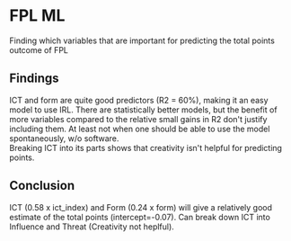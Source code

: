 # FPL ML
Finding which variables that are important for predicting the total points outcome of FPL

## Findings
ICT and form are quite good predictors (R2 = 60%), making it an easy model to use IRL. There are statistically better models, but the benefit of more variables compared to the relative small gains in R2 don't justify including them. At least not when one should be able to use the model spontaneously, w/o software.  
Breaking ICT into its parts shows that creativity isn't helpful for predicting points.

## Conclusion
ICT (0.58 x ict_index) and Form (0.24 x form) will give a relatively good estimate of the total points (intercept=-0.07). Can break down ICT into Influence and Threat (Creativity not heplful). 
